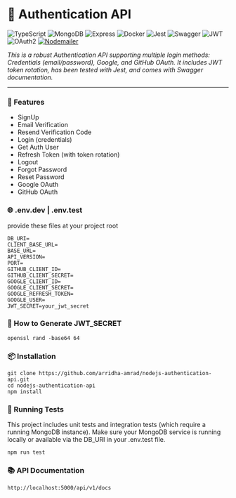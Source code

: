 # 🔐 Authentication API

![TypeScript](https://img.shields.io/badge/TypeScript-3178C6?style=flat&logo=typescript&logoColor=white) ![MongoDB](https://img.shields.io/badge/MongoDB-47A248?style=flat&logo=mongodb&logoColor=white) ![Express](https://img.shields.io/badge/Express.js-FF7F50?style=flat&logo=express&logoColor=white) ![Docker](https://img.shields.io/badge/Docker-00BFFF?style=flat&logo=docker&logoColor=white) ![Jest](https://img.shields.io/badge/Jest-DC143C?style=flat&logo=jest&logoColor=white) ![Swagger](https://img.shields.io/badge/swagger-47A248?style=flat&logo=swagger&logoColor=white) ![JWT](https://img.shields.io/badge/JWT-9ACD32?style=flat&logo=json-web-tokens&logoColor=white) ![OAuth2](https://img.shields.io/badge/OAuth-FFD700?style=OAuth2&logo=oauth&logoColor=white) [![Nodemailer](https://img.shields.io/badge/Nodemailer-47A248?style=flat&logo=gmail&logoColor=white)](https://nodemailer.com/about/)

_This is a robust Authentication API supporting multiple login methods: Credentials (email/password), Google, and GitHub OAuth. It includes JWT token rotation, has been tested with Jest, and comes with Swagger documentation._

---

### 🚀 Features

- SignUp
- Email Verification
- Resend Verification Code
- Login (credentials)
- Get Auth User
- Refresh Token (with token rotation)
- Logout
- Forgot Password
- Reset Password
- Google OAuth
- GitHub OAuth

### 🌐 .env.dev | .env.test

provide these files at your project root

```
DB_URI=
CLIENT_BASE_URL=
BASE_URL=
API_VERSION=
PORT=
GITHUB_CLIENT_ID=
GITHUB_CLIENT_SECRET=
GOOGLE_CLIENT_ID=
GOOGLE_CLIENT_SECRET=
GOOGLE_REFRESH_TOKEN=
GOOGLE_USER=
JWT_SECRET=your_jwt_secret
```

### 🔑 How to Generate JWT_SECRET

```
openssl rand -base64 64
```

### 📦 Installation

```
git clone https://github.com/arridha-amrad/nodejs-authentication-api.git
cd nodejs-authentication-api
npm install
```

### 🧪 Running Tests

This project includes unit tests and integration tests (which require a running MongoDB instance). Make sure your MongoDB service is running locally or available via the DB_URI in your .env.test file.

```
npm run test
```

### 📚 API Documentation

```
http://localhost:5000/api/v1/docs
```
